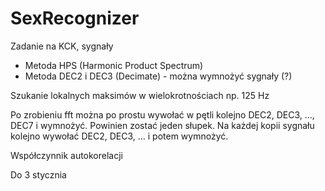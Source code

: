 # SexRecognizer
Zadanie na KCK, sygnały

- Metoda HPS (Harmonic Product Spectrum)
- Metoda DEC2 i DEC3 (Decimate) - można wymnożyć sygnały (?)

Szukanie lokalnych maksimów w wielokrotnościach np. 125 Hz

Po zrobieniu fft można po prostu wywołać w pętli kolejno DEC2, DEC3, ..., DEC7 i wymnożyć. Powinien zostać jeden słupek. 
Na każdej kopii sygnału kolejno wywołać DEC2, DEC3, ... i potem wymnożyć.

Współczynnik autokorelacji 

Do 3 stycznia
